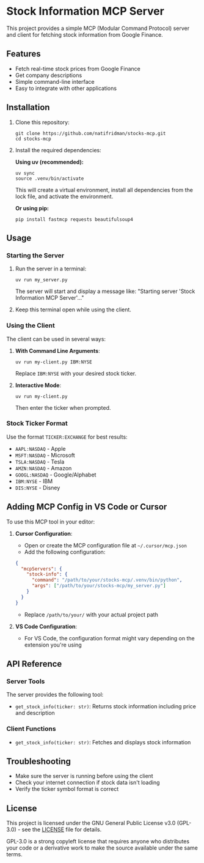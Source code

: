 # Stock Information MCP Server

This project provides a simple MCP (Modular Command Protocol) server and client for fetching stock information from Google Finance.

## Features

- Fetch real-time stock prices from Google Finance
- Get company descriptions 
- Simple command-line interface
- Easy to integrate with other applications

## Installation

1. Clone this repository:
   ```
   git clone https://github.com/natifridman/stocks-mcp.git
   cd stocks-mcp
   ```

2. Install the required dependencies:

   **Using uv (recommended):**
   ```
   uv sync
   source .venv/bin/activate
   ```
   This will create a virtual environment, install all dependencies from the lock file, and activate the environment.

   **Or using pip:**
   ```
   pip install fastmcp requests beautifulsoup4
   ```

## Usage

### Starting the Server

1. Run the server in a terminal:
   ```
   uv run my_server.py
   ```
   The server will start and display a message like: "Starting server 'Stock Information MCP Server'..."

2. Keep this terminal open while using the client.

### Using the Client

The client can be used in several ways:

1. **With Command Line Arguments**:
   ```
   uv run my-client.py IBM:NYSE
   ```
   Replace `IBM:NYSE` with your desired stock ticker.

2. **Interactive Mode**:
   ```
   uv run my-client.py
   ```
   Then enter the ticker when prompted.

### Stock Ticker Format

Use the format `TICKER:EXCHANGE` for best results:

- `AAPL:NASDAQ` - Apple
- `MSFT:NASDAQ` - Microsoft
- `TSLA:NASDAQ` - Tesla
- `AMZN:NASDAQ` - Amazon
- `GOOGL:NASDAQ` - Google/Alphabet
- `IBM:NYSE` - IBM
- `DIS:NYSE` - Disney

## Adding MCP Config in VS Code or Cursor

To use this MCP tool in your editor:

1. **Cursor Configuration**:
   - Open or create the MCP configuration file at `~/.cursor/mcp.json`
   - Add the following configuration:
   ```json
   {
     "mcpServers": {
       "stock-info": {
         "command": "/path/to/your/stocks-mcp/.venv/bin/python",
         "args": ["/path/to/your/stocks-mcp/my_server.py"]
       }
     }
   }
   ```
   - Replace `/path/to/your/` with your actual project path

2. **VS Code Configuration**:
   - For VS Code, the configuration format might vary depending on the extension you're using


## API Reference

### Server Tools

The server provides the following tool:

- `get_stock_info(ticker: str)`: Returns stock information including price and description

### Client Functions

- `get_stock_info(ticker: str)`: Fetches and displays stock information

## Troubleshooting

- Make sure the server is running before using the client
- Check your internet connection if stock data isn't loading
- Verify the ticker symbol format is correct

## License

This project is licensed under the GNU General Public License v3.0 (GPL-3.0) - see the [LICENSE](LICENSE) file for details.

GPL-3.0 is a strong copyleft license that requires anyone who distributes your code or a derivative work to make the source available under the same terms.
